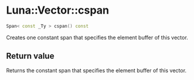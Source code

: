 # Luna::Vector::cspan

```c++
Span< const _Ty > cspan() const
```

Creates one constant span that specifies the element buffer of this vector. 



## Return value
Returns the constant span that specifies the element buffer of this vector. 

